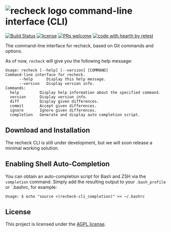 # ![recheck logo](https://user-images.githubusercontent.com/1871610/41766965-b69d46a2-7608-11e8-97b4-c6b0f047d455.png) command-line interface (CLI)

[![Build Status](https://travis-ci.com/retest/recheck-cli.svg?branch=master)](https://travis-ci.com/retest/recheck-cli)
[![license](https://img.shields.io/badge/license-AGPL-brightgreen.svg)](https://github.com/retest/recheck-cli/blob/master/LICENSE)
[![PRs welcome](https://img.shields.io/badge/PRs-welcome-ff69b4.svg)](https://github.com/retest/recheck-cli/issues?q=is%3Aissue+is%3Aopen+label%3A%22help+wanted%22)
[![code with hearth by retest](https://img.shields.io/badge/%3C%2F%3E%20with%20%E2%99%A5%20by-retest-C1D82F.svg)](https://retest.de/en/)

The command-line interface for recheck, based on Git commands and options.

As of now, `recheck` will give you the following help message:

```
Usage: recheck [--help] [--version] [COMMAND]
Command-line interface for recheck.
      --help      Display this help message.
      --version   Display version info.
Commands:
  help         Display help information about the specified command.
  version      Display version info.
  diff         Display given differences.
  commit       Accept given differences.
  ignore       Ignore given differences.
  completion   Generate and display auto completion script.
```


## Download and Installation

The recheck CLI is still under development, but we will soon release a minimal working solution.

## Enabling Shell Auto-Completion

You can obtain an auto-completion script for Bash and ZSH via the `completion` command.
Simply add the resulting output to your `.bash_profile` or `.bashrc, for example:

```
Usage: $ echo "source <(recheck-cli_completion)" >> ~/.bashrc
```

## License

This project is licensed under the [AGPL license](LICENSE).
